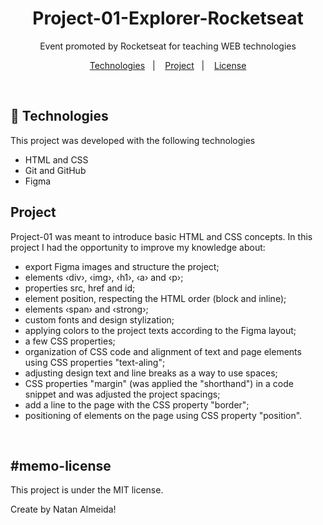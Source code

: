 <h1 align="center"> Project-01-Explorer-Rocketseat</h1>

<p align="center">
Event promoted by Rocketseat for teaching WEB technologies
</p>

<p align="center">
  <a href="#-technologies">Technologies</a>&nbsp;&nbsp;&nbsp;|&nbsp;&nbsp;&nbsp;
  <a href="#-project">Project</a>&nbsp;&nbsp;&nbsp;|&nbsp;&nbsp;&nbsp;
  <a href="#memo-license">License</a>
</p>

<br>

## 🚀 Technologies

This project was developed with the following technologies

- HTML and CSS
- Git and GitHub
- Figma

## Project

Project-01 was meant to introduce basic HTML and CSS concepts. In this project I had the opportunity to improve my knowledge about:

- export Figma images and structure the project;
- elements &lsaquo;div&rsaquo;, &lsaquo;img&rsaquo;, &lsaquo;h1&rsaquo;, &lsaquo;a&rsaquo; and &lsaquo;p&rsaquo;;
- properties src, href and id;
- element position, respecting the HTML order (block and inline);
- elements &lsaquo;span&rsaquo; and &lsaquo;strong&rsaquo;;
- custom fonts and design stylization;
- applying colors to the project texts according to the Figma layout;
- a few CSS properties;
- organization of CSS code and alignment of text and page elements using CSS properties "text-aling";
- adjusting design text and line breaks as a way to use spaces;
- CSS properties "margin" (was applied the "shorthand") in a code snippet and was adjusted the project spacings;
- add a line to the page with the CSS property "border";
- positioning of elements on the page using CSS property "position".
<br>

## #memo-license

This project is under the MIT license.


Create by Natan Almeida!
